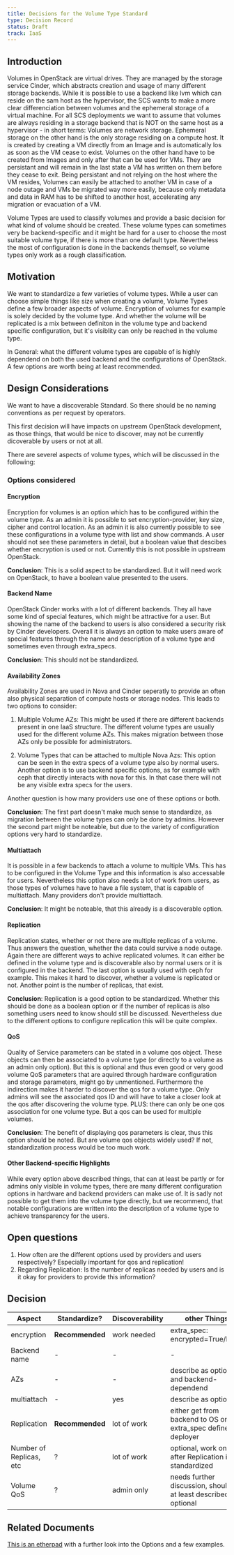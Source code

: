 ```yaml
---
title: Decisions for the Volume Type Standard
type: Decision Record
status: Draft
track: IaaS
---
```


## Introduction

Volumes in OpenStack are virtual drives. They are managed by the storage service Cinder, which abstracts creation and usage of many different storage backends. While it is possible to use a backend like lvm which can reside on the sam host as the hypervisor, the SCS wants to make a more clear differenciation between volumes and the ephemeral storage of a virtual machine. For all SCS deployments we want to assume that volumes are always residing in a storage backend that is NOT on the same host as a hypervisor - in short terms: Volumes are network storage. Ephemeral storage on the other hand is the only storage residing on a compute host. It is created by creating a VM directly from an Image and is automatically los as soon as the VM cease to exist. Volumes on the other hand have to be created from Images and only after that can be used for VMs. They are persistant and will remain in the last state a VM has written on them before they cease to exit. Being persistant and not relying on the host where the VM resides, Volumes can easily be attached to another VM in case of a node outage and VMs be migrated way more easily, because only metadata and data in RAM has to be shifted to another host, accelerating any migration or evacuation of a VM.

Volume Types are used to classify volumes and provide a basic decision for what kind of volume should be created. These volume types can sometimes very be backend-specific and it might be hard for a user to choose the most suitable volume type, if there is more than one default type. Nevertheless the most of configuration is done in the backends themself, so volume types only work as a rough classification.

## Motivation

We want to standardize a few varieties of volume types. While a user can choose simple things like size when creating a volume, Volume Types define a few broader aspects of volume. Encryption of volumes for example is solely decided by the volume type. And whether the volume will be replicated is a mix between definiton in the volume type and backend specific configuration, but it's visiblity can only be reached in the volume type.

In General: what the different volume types are capable of is highly dependend on both the used backend and the configurations of OpenStack. A few options are worth being at least recommended.

## Design Considerations

We want to have a discoverable Standard. So there should be no naming conventions as per request by operators.

This first decision will have impacts on upstream OpenStack development, as those things, that would be nice to discover, may not be currently dicoverable by users or not at all.

There are severel aspects of volume types, which will be discussed in the following:

### Options considered

#### Encryption

Encryption for volumes is an option which has to be configured within the volume type. As an admin it is possible to set encryption-provider, key size, cipher and control location. As an admin it is also currently possible to see these configurations in a volume type with list and show commands. A user should not see these parameters in detail, but a boolean value that descibes whether encryption is used or not. Currently this is not possible in upstream OpenStack.

**Conclusion**: This is a solid aspect to be standardized. But it will need work on OpenStack, to have a boolean value presented to the users.

#### Backend Name

OpenStack Cinder works with a lot of different backends. They all have some kind of special features, which might be attractive for a user. But showing the name of the backend to users is also considered a security risk by Cinder developers. Overall it is always an option to make users aware of special features through the name and description of a volume type and sometimes even through extra_specs.

**Conclusion**: This should not be standardized.

#### Availability Zones

Availability Zones are used in Nova and Cinder seperatly to provide an often also physical separation of compute hosts or storage nodes. This leads to two options to consider:

1. Multiple Volume AZs: This might be used if there are different backends present in one IaaS structure. The different volume types are usually used for the different volume AZs. This makes migration between those AZs only be possible for administrators.

2. Volume Types that can be attached to multiple Nova Azs: This option can be seen in the extra specs of a volume type also by normal users. Another option is to use backend specific options, as for example with ceph that directly interacts with nova for this. In that case there will not be any visible extra specs for the users.

Another question is how many providers use one of these options or both.

**Conclusion**: The first part doesn't make much sense to standardize, as migration between the volume types can only be done by admins. However the second part might be noteable, but due to the variety of configuration options very hard to standardize.

#### Multiattach

It is possible in a few backends to attach a volume to multiple VMs. This has to be configured in the Volume Type and this information is also accessable for users. Nevertheless this option also needs a lot of work from users, as those types of volumes have to have a file system, that is capable of multiattach. Many providers don't provide multiattach.

**Conclusion**: It might be noteable, that this already is a discoverable option.

#### Replication

Replication states, whether or not there are multiple replicas of a volume. Thus answers the question, whether the data could survive a node outage. Again there are different ways to achive replicated volumes. It can either be defined in the volume type and is discoverable also by normal users or it is configured in the backend. The last option is usually used with ceph for example. This makes it hard to discover, whether a volume is replicated or not. Another point is the number of replicas, that exist.

**Conclusion**: Replication is a good option to be standardized. Whether this should be done as a boolean option or if the number of replicas is also something users need to know should still be discussed. Nevertheless due to the different options to configure replication this will be quite complex.

#### QoS

Quality of Service parameters can be stated in a volume qos object. These objects can then be associated to a volume type (or directly to a volume as an admin only option). But this is optional and thus even good or very good volume QoS parameters that are aquired through hardware configuration and storage parameters, might go by unmentioned.
Furthermore the indirection makes it harder to discover the qos for a volume type. Only admins will see the associated qos ID and will have to take a closer look at the qos after discovering the volume type. PLUS: there can only be one qos association for one volume type. But a qos can be used for multiple volumes.

**Conclusion**: The benefit of displaying qos parameters is clear, thus this option should be noted. But are volume qos objects widely used? If not, standardization process would be too much work.

#### Other Backend-specific Highlights

While every option above described things, that can at least be partly or for admins only visible in volume types, there are many different configuration options in hardware and backend providers can make use of. It is sadly not possible to get them into the volume type directly, but we recommend, that notable configurations are written into the description of a volume type to achieve transparency for the users.

## Open questions

1. How often are the different options used by providers and users respectively? Especially important for qos and replication!
2. Regarding Replication: Is the number of replicas needed by users and is it okay for providers to provide this information?

## Decision

| Aspect | Standardize? | Discoverability | other Things |
| ---- | ---- | ---- | ------ |
| encryption | **Recommended** | work needed | extra_spec: encrypted=True/False |
| Backend name | - | - | - |
| AZs | - | - | describe as optional and backend-dependend |
| multiattach | - | yes | describe as optional |
| Replication | **Recommended** | lot of work | either get from backend to OS or as extra_spec defined by deployer |
| Number of Replicas, etc | ? | lot of work | optional, work on it after Replication is standardized |
| Volume QoS | ? | admin only | needs further discussion, should be at least described as optional |

## Related Documents

[This is an etherpad](https://input.scs.community/JnaY5i70R_yc7JkSNVtlKQ) with a further look into the Options and a few examples.
